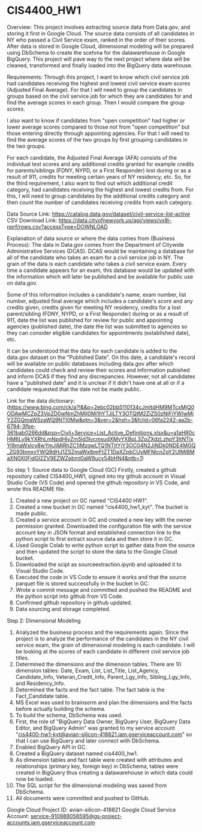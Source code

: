 # CIS4400_HW1 
Overview: 
This project involves extracting source data from Data.gov, and storing it first in Google Cloud. The source data consists of all candidates in NY who passed a Civil Service exam, ranked in the order of their scores. After data is stored in Google Cloud, dimensional modeling will be prepared using DbSchema to create the scehma for the datawarehouse in Google BigQuery. This project will pave way to the next project where data will be cleaned, transformed and finally loaded into the BigQuery data warehouse.

Requirements: Through this project, I want to know which civil service job had candidates receiving the highest and lowest civil service exam scores (Adjusted Final Average). For that I will need to group the candidates in groups based on the civil service job for which they are candidates for and find the average scores in each group. Then I would compare the group scores. 

I also want to know if candidates from "open competition" had higher or lower average scores compared to those not from "open competition" but those entering directly through appointing agencies. For that I will need to find the average scores of the two groups by first grouping candidates in the two groups.

For each candidate, the Adjusted Final Average (AFA) consists of the individual test scores and any additional credits granted for example credits for parents/siblings (FDNY, NYPD, or a First Responder) lost during or as a result of 911, credits for meeting certain years of NY residency, etc. So, for the third requirement, I also want to find out which additional credit category, had candidates receiving the highest and lowest credits from. For this, I will need to group candidates by the additional credits category and then count the number of candidates receiving credits from each category. 

Data Source Link: https://catalog.data.gov/dataset/civil-service-list-active
CSV Download Link: https://data.cityofnewyork.us/api/views/vx8i-nprf/rows.csv?accessType=DOWNLOAD

Explanation of data source or where the data comes from (Business Process): The data in Data.gov comes from the Department of Citywide Administrative Services (DCAS). DCAS would be maintaining a database for all of the candidate who takes an exam for a civil service job in NY. The grain of the data is each candidate who takes a civil service exam. Every time a candidate appears for an exam, this database would be updated with the information which will later be published and be available for public use on data.gov. 

Some of this information includes a candidate's name, exam number, list number, adjusted final average which includes a candidate's score and any credits given, credits given for meeting NY residency, credits for a lost parent/sibling (FDNY, NYPD, or a First Responder) during or as a result of 911, date the list was published for review for public and appointing agencies (published date), the date the list was submitted to agencies so they can consider eligible candidates for appointments (established date), etc. 

It can be understood that the data for each candidate is added to the data.gov dataset on the "Published Date". On this date, a candidate's record will be available on public databases including data.gov after which candidates could check and review their scores and information pubished and inform DCAS if they find any discrepancies. However, not all candidates have a "published date" and it is unclear if it didn't have one at all or if a candidate requested that the date not be made public. 

Link for the data dictionary: 
(https://www.bing.com/ck/a?!&&p=2ebc02bb5110134cJmltdHM9MTcxMjQ0ODAwMCZpZ3VpZD0wNmZhMjI0Mi1hYTJiLTY3OTQtM2ZiZS0zNjFiYWIwMjY2ZGQmaW5zaWQ9NTI0Mw&ptn=3&ver=2&hsh=3&fclid=06fa2242-aa2b-6794-3fbe-361bab0266dd&psq=Civil+Service+List_Active_Definitions.xlsx&u=a1aHR0cHM6Ly9kYXRhLmNpdHlvZm5ld3lvcmsudXMvYXBpL3ZpZXdzLzhpY3ItNTlxYi9maWxlcy8wYmJjMjRhZC1iMzgwLTQ1NTItYjY3OC04N2JiNDk0NDE4MGQ_ZG93bmxvYWQ9dHJ1ZSZmaWxlbmFtZT1DaXZpbCUyMFNlcnZpY2UlMjBMaXN0X0FjdGl2ZV9EZWZpbml0aW9ucy54bHN4&ntb=1)

So step 1: Source data to Google Cloud (GC)
Firstly, created a github repository called CIS4400_HW1, signed into my github account in Visual Studio Code (VS Code) and opened the github repository in VS Code, and wrote this README file.
1. Created a new project on GC named "CIS4400 HW1".
2. Created a new bucket in GC named "cis4400_hw1_kyt". The bucket is made public.
3. Created a service account in GC and created a new key with the owner permission granted. Downloaded the configuration file with the service account key in JSON format and established connection link to the python script to first extract source data and then store it in GC.
4. Used Google Colab to write python script to gather data from the source and then updated the script to store the data to the Google Cloud bucket.
5. Downloaded the scipt as sourceextraction.ipynb and uploaded it to Visual Studio Code.
6. Executed the code in VS Code to ensure it works and that the source parquet file is stored successfully in the bucket in GC.
7. Wrote a commit message and committed and pushed the README and the python script into github from VS Code.
8. Confirmed github repository in github updated.
9. Data sourcing and storage completed.

Step 2: Dimensional Modeling
1. Analyzed the business process and the requirements again. Since the project is to analyze the performance of the candidates in the NY civil service exam, the grain of dimensional modeling is each candidate. I will be looking at the scores of each candidate in different civil service job titles.
2. Determined the dimensions and the dimension tables. There are 10 dimension tables: Date, Exam, List, List_Title, List_Agency, Candidate_Info, Veteran_Credit_Info, Parent_Lgy_Info, Sibling_Lgy_Info, and Residency_Info.
3. Determined the facts and the fact table. The fact table is the Fact_Candidate table.
4. MS Excel was used to brainsorm and plan the dimensions and the facts before actually building the schema.
5. To build the schema, DbSchema was used.
6. First, the role of "BigQuery Data Owner, BigQuery User, BigQuery Data Editor, and BigQuery Admin" was granted to my service account "cis4400-hw1-kyt@avian-silicon-418821.iam.gserviceaccount.com" so that I can use BigQuery and later connect with DbSchema.
7. Enabled BigQuery API in GC.
8. Created a BigQuery dataset named cis4400_hw1.
9. As dimension tables and fact table were created with attributes and relationships (primary key, foreign key) in DbSchema, tables were created in BigQuery thus creating a datawarehouse in which data could now be loaded.
10. The SQL script for the dimensional modeling was saved from DbSchema.
11. All documents were committed and pushed to GitHub.

Google Cloud Project ID: avian-silicon-418821
Google Cloud Service Account: service-910989056595@gs-project-accounts.iam.gserviceaccount.com





